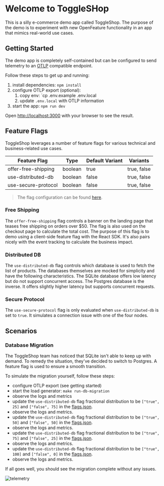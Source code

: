 # Welcome to ToggleSHop

This is a silly e-commerce demo app called ToggleShop.
The purpose of the demo is to experiment with new OpenFeature functionality in an app that mimics real-world use cases.

## Getting Started

The demo app is completely self-contained but can be configured to send telemetry to an [OTLP](https://opentelemetry.io/docs/specs/otel/protocol/) compatible endpoint.

Follow these steps to get up and running:

1. install dependencies: `npm install`
2. configure OTLP export (optional):
   1. copy env: `cp .env.example .env.local
   2. update `.env.local` with OTLP information
3. start the app: `npm run dev`

Open [http://localhost:3000](http://localhost:3000) with your browser to see the result.

## Feature Flags

ToggleShop leverages a number of feature flags for various technical and business-related use cases.

| Feature Flag        | Type    | Default Variant | Variants    |
| ------------------- | ------- | --------------- | ----------- |
| offer-free-shipping | boolean | true            | true, false |
| use-distributed-db  | boolean | false           | true, false |
| use-secure-protocol | boolean | false           | true, false |

> The flag configuration can be found [here](./flags.json).

### Free Shipping

The `offer-free-shipping` flag controls a banner on the landing page that teases free shipping on orders over $50.
The flag is also used on the checkout page to calculate the total cost.
The purpose of this flag is to demo using a client-side feature flag with the React SDK.
It's also pairs nicely with the event tracking to calculate the business impact.

### Distributed DB

The `use-distributed-db` flag controls which database is used to fetch the list of products.
The databases themselves are mocked for simplicity and have the following characteristics.
The SQLite database offers low latency but do not support concurrent access.
The Postgres database is the inverse.
It offers slightly higher latency but supports concurrent requests.

### Secure Protocol

The `use-secure-protocol` flag is only evaluated when `use-distributed-db` is set to `true`.
It simulates a connection issue with one of the four nodes.

## Scenarios

### Database Migration

The ToggleShop team has noticed that SQLite isn't able to keep up with demand.
To remedy the situation, they've decided to switch to Postgres.
A feature flag is used to ensure a smooth transition.

To simulate the migration yourself, follow these steps:

- configure OTLP export (see getting started)
- start the load generator: `make run-db-migration`
- observe the logs and metrics
- update the `use-distributed-db` flag fractional distribution to be `["true", 25]` and `["false", 75]` in the [flags.json](./flags.json).
- observe the logs and metrics.
- update the `use-distributed-db` flag fractional distribution to be `["true", 50]` and `["false", 50]` in the [flags.json](./flags.json).
- observe the logs and metrics.
- update the `use-distributed-db` flag fractional distribution to be `["true", 75]` and `["false", 25]` in the [flags.json](./flags.json).
- observe the logs and metrics.
- update the `use-distributed-db` flag fractional distribution to be `["true", 100]` and `["false", 0]` in the [flags.json](./flags.json).
- observe the logs and metrics.

If all goes well, you should see the migration complete without any issues.

![telemetry](./public/telemetry.png)
